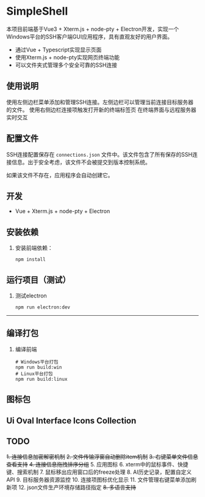 # SimpleShell

本项目前端基于Vue3 + Xterm.js + node-pty + Electron开发，实现一个Windows平台的SSH客户端GUI应用程序，具有直观友好的用户界面。

- 通过Vue + Typescript实现显示页面
- 使用Xterm.js + node-pty实现网页终端功能
- 可以文件夹式管理多个安全可靠的SSH连接

## 使用说明
使用左侧边栏菜单添加和管理SSH连接。左侧边栏可以管理当前连接目标服务器的文件。
使用右侧边栏连接项触发打开新的终端标签页
在终端界面与远程服务器实时交互

## 配置文件

SSH连接配置保存在 `connections.json` 文件中。该文件包含了所有保存的SSH连接信息。出于安全考虑，该文件不会被提交到版本控制系统。

如果该文件不存在，应用程序会自动创建它。

## 开发

- Vue + Xterm.js + node-pty + Electron

## 安装依赖

1. 安装前端依赖：
   ```
   npm install
   ```

## 运行项目（测试）

1. 测试electron
   ```
   npm run electron:dev
   ```

---

## 编译打包

1. 编译前端
   ```
   # Windows平台打包
   npm run build:win
   # Linux平台打包
   npm run build:linux
   ```
## 图标包
## Ui Oval Interface Icons Collection

## TODO
~~1. 连接信息加密解密机制~~
~~2. 文件传输浮窗自动删除item机制~~
~~3. 右键菜单文件信息查看支持~~
~~4. 连接信息拖拽排序分组~~
5. 应用图标
6. xterm中的鼠标事件、快捷键、搜索机制
7. 鼠标移出应用窗口后的freeze处理
8. AI历史记录，配置自定义API
9. 目标服务器资源监控
10. 连接项图标优化显示
11. 文件管理右键菜单添加刷新项
12. json文件生产环境存储路径指定
~~8. 多语言支持~~
